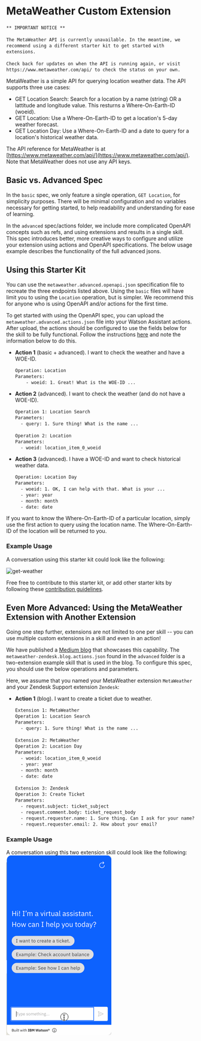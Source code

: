 # MetaWeather Custom Extension

```
** IMPORTANT NOTICE **

The MetaWeather API is currently unavailable. In the meantime, we recommend using a different starter kit to get started with extensions.

Check back for updates on when the API is running again, or visit https://www.metaweather.com/api/ to check the status on your own.
```

MetaWeather is a simple API for querying location weather data. The API supports three use cases:

- GET Location Search: Search for a location by a name (string) OR a lattitude and longitude value. This resturns a Where-On-Earth-ID (woeid).
- GET Location: Use a Where-On-Earth-ID to get a location's 5-day weather forecast.
- GET Location Day: Use a Where-On-Earth-ID and a date to query for a location's historical weather data.

The API reference for MetaWeather is at [https://www.metaweather.com/api/](https://www.metaweather.com/api/). Note that MetaWeather does not use any API keys.

## Basic vs. Advanced Spec
In the `basic` spec, we only feature a single operation, `GET Location`, for simplicity purposes. There will be minimal configuration and no variables necessary for getting started, to help readability and understanding for ease of learning.

In the `advanced` spec/actions folder, we include more complicated OpenAPI concepts such as refs, and using extensions and results in a single skill. This spec introduces better, more creative ways to configure and utilize your extension using actions and OpenAPI specifications. The below usage example describes the functionality of the full advanced jsons.

## Using this Starter Kit
You can use the `metaweather.advanced.openapi.json` specification file to recreate the three endpoints listed above. Using the `basic` files will have limit you to using the `Location` operation, but is simpler. We recommend this for anyone who is using OpenAPI and/or actions for the first time. 

To get started with using the OpenAPI spec, you can upload the `metaweather.advanced.actions.json` file into your Watson Assistant actions. After upload, the actions should be configured to use the fields below for the skill to be fully functional. Follow the instructions [here](../../README.md#configuring-your-actions-skill-to-use-an-extension) and note the information below to do this.

- **Action 1** (basic + advanced). I want to check the weather and have a WOE-ID.
    ```
    Operation: Location
    Parameters:
        - woeid: 1. Great! What is the WOE-ID ...
    ```

- **Action 2** (advanced). I want to check the weather (and do not have a WOE-ID).
    ```
    Operation 1: Location Search
    Parameters:
      - query: 1. Sure thing! What is the name ...

    Operation 2: Location
    Parameters:
      - woeid: location_item_0_woeid
    ```

- **Action 3** (advanced). I have a WOE-ID and want to check historical weather data.
    ```
    Operation: Location Day
    Parameters:
      - woeid: 1. OK, I can help with that. What is your ...
      - year: year
      - month: month
      - date: date
    ```
If you want to know the Where-On-Earth-ID of a particular location, simply use the first action to query using the location name. The Where-On-Earth-ID of the location will be returned to you.

### Example Usage
A conversation using this starter kit could look like the following:<br>

![get-weather](./assets/get-weather.gif)

Free free to contribute to this starter kit, or add other starter kits by following these [contribution guidelines](../../docs/CONTRIBUTING.md).

## Even More Advanced: Using the MetaWeather Extension with Another Extension
Going one step further, extensions are not limited to one per skill -- you can use multiple custom extensions in a skill and even in an action! 

We have published a [Medium blog](https://linktoblog) that showcases this capability. The `metaweather-zendesk.blog.actions.json` found in the `advanced` folder is a two-extension example skill that is used in the blog. To configure this spec, you should use the below operations and parameters.

Here, we assume that you named your MetaWeather extension `MetaWeather` and your Zendesk Support extension `Zendesk`:

- **Action 1** (blog). I want to create a ticket due to weather.
    ```
    Extension 1: MetaWeather
    Operation 1: Location Search
    Parameters:
      - query: 1. Sure thing! What is the name ...

    Extension 2: MetaWeather
    Operation 2: Location Day
    Parameters:
      - woeid: location_item_0_woeid
      - year: year
      - month: month
      - date: date

    Extension 3: Zendesk
    Operation 3: Create Ticket
    Parameters:
      - request.subject: ticket_subject
      - request.comment.body: ticket_request_body
      - request.requester.name: 1. Sure thing. Can I ask for your name?
      - request.requester.email: 2. How about your email?
    ```

### Example Usage
A conversation using this two extension skill could look like the following:<br>
![weather-cancellation](./assets/weather-cancellation.gif)